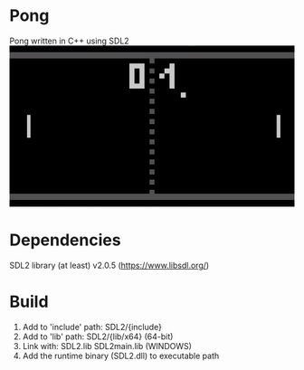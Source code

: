 # Pong
Pong written in C++ using SDL2
![Pong screenshot](pong_screenshot.png?raw=true)
# Dependencies
SDL2 library (at least) v2.0.5 (https://www.libsdl.org/)
# Build
1. Add to 'include' path: SDL2/{include}
2. Add to 'lib' path: SDL2/{lib/x64} (64-bit)
3. Link with: SDL2.lib SDL2main.lib (WINDOWS)
4. Add the runtime binary (SDL2.dll) to executable path

